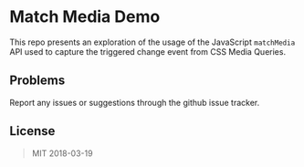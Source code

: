 # Match Media Demo

This repo presents an exploration of the usage of the JavaScript `matchMedia` API used to capture the triggered change event from CSS Media Queries.

## Problems

Report any issues or suggestions through the github issue tracker.

## License

> MIT 2018-03-19